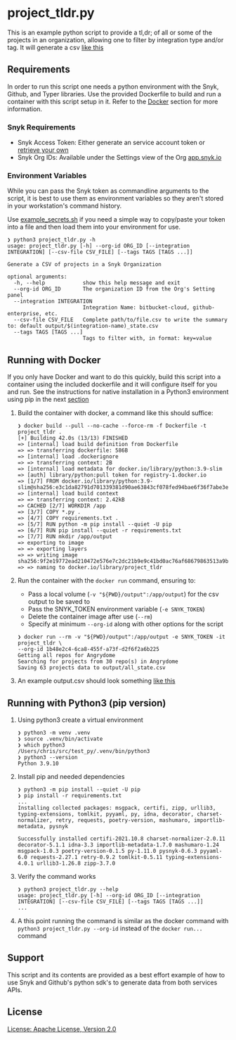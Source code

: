 # project_tldr.py

This is an example python script to provide a tl,dr; of all or some of the projects in an organization, allowing one to filter by integration type and/or tag. It will generate a csv [like this](example_output.csv)

## Requirements

In order to run this script one needs a python environment with the Snyk, Github, and Typer libraries. Use the provided Dockerfile to build and run a container with this script setup in it. Refer to the [Docker](#user-content-running-with-docker) section for more information.

### Snyk Requirements

- Snyk Access Token: Either generate an service account token or [retrieve your own](https://docs.snyk.io/snyk-api-info/authentication-for-api)
- Snyk Org IDs: Available under the Settings view of the Org [app.snyk.io](https://app.snyk.io/)

### Environment Variables

While you can pass the Snyk token as commandline arguments to the script, it is best to use them as environment variables so they aren't stored in your workstation's command history.

Use [example_secrets.sh](example_secrets.sh) if you need a simple way to copy/paste your token into a file and then load them into your environment for use.

```shell
❯ python3 project_tldr.py -h
usage: project_tldr.py [-h] --org-id ORG_ID [--integration INTEGRATION] [--csv-file CSV_FILE] [--tags TAGS [TAGS ...]]

Generate a CSV of projects in a Snyk Organization

optional arguments:
  -h, --help            show this help message and exit
  --org-id ORG_ID       The organization ID from the Org's Setting panel
  --integration INTEGRATION
                        Integration Name: bitbucket-cloud, github-enterprise, etc.
  --csv-file CSV_FILE   Complete path/to/file.csv to write the summary to: default output/$(integration-name)_state.csv
  --tags TAGS [TAGS ...]
                        Tags to filter with, in format: key=value
```

## Running with Docker

If you only have Docker and want to do this quickly, build this script into a container using the included dockerfile and it will configure itself for you and run. See the instructions for native installation in a Python3 environment using pip in the next [section](#running-with-python3-pip-version)

1. Build the container with docker, a command like this should suffice:

   ```shell
   ❯ docker build --pull --no-cache --force-rm -f Dockerfile -t project_tldr .
   [+] Building 42.0s (13/13) FINISHED
   => [internal] load build definition from Dockerfile
   => => transferring dockerfile: 586B
   => [internal] load .dockerignore
   => => transferring context: 2B
   => [internal] load metadata for docker.io/library/python:3.9-slim
   => [auth] library/python:pull token for registry-1.docker.io
   => [1/7] FROM docker.io/library/python:3.9-slim@sha256:e3c1da82791d701339381d90ae63843cf078fed94bae6f36f7abe3ed3e339218
   => [internal] load build context
   => => transferring context: 2.42kB
   => CACHED [2/7] WORKDIR /app
   => [3/7] COPY *.py .
   => [4/7] COPY requirements.txt .
   => [5/7] RUN python -m pip install --quiet -U pip
   => [6/7] RUN pip install --quiet -r requirements.txt
   => [7/7] RUN mkdir /app/output
   => exporting to image
   => => exporting layers
   => => writing image sha256:9f2e19772ead210472e576e7c2dc21b9e9c41bd0ac76af68679863513a9b4414
   => => naming to docker.io/library/project_tldr

   ```

2. Run the container with the `docker run` command, ensuring to:

   - Pass a local volume (`-v "${PWD}/output":/app/output`) for the csv output to be saved to
   - Pass the SNYK_TOKEN environment variable (`-e SNYK_TOKEN`)
   - Delete the container image after use (`--rm`)
   - Specify at minimum `--org-id` along with other options for the script

   ```shell
   ❯ docker run --rm -v "${PWD}/output":/app/output -e SNYK_TOKEN -it project_tldr \
   --org-id 1b48e2c4-6ca8-455f-a73f-d2f6f2a6b225
   Getting all repos for Angrydome
   Searching for projects from 30 repo(s) in Angrydome
   Saving 63 projects data to output/all_state.csv
   ```

3. An example output.csv should look something [like this](example_output.csv)

## Running with Python3 (pip version)

1. Using python3 create a virtual environment

   ```shell
   ❯ python3 -m venv .venv
   ❯ source .venv/bin/activate
   ❯ which python3
   /Users/chris/src/test_py/.venv/bin/python3
   ❯ python3 --version
   Python 3.9.10
   ```

2. Install pip and needed dependencies

   ```shell
   ❯ python3 -m pip install --quiet -U pip
   ❯ pip install -r requirements.txt
   ...
   Installing collected packages: msgpack, certifi, zipp, urllib3, typing-extensions, tomlkit, pyyaml, py, idna, decorator, charset-normalizer, retry, requests, poetry-version, mashumaro, importlib-metadata, pysnyk

   Successfully installed certifi-2021.10.8 charset-normalizer-2.0.11 decorator-5.1.1 idna-3.3 importlib-metadata-1.7.0 mashumaro-1.24 msgpack-1.0.3 poetry-version-0.1.5 py-1.11.0 pysnyk-0.6.3 pyyaml-6.0 requests-2.27.1 retry-0.9.2 tomlkit-0.5.11 typing-extensions-4.0.1 urllib3-1.26.8 zipp-3.7.0
   ```

3. Verify the command works

   ```shell
   ❯ python3 project_tldr.py --help
   usage: project_tldr.py [-h] --org-id ORG_ID [--integration INTEGRATION] [--csv-file CSV_FILE] [--tags TAGS [TAGS ...]]
   ...
   ```

4. A this point running the command is similar as the docker command with `python3 project_tldr.py --org-id` instead of the `docker run...` command

## Support

This script and its contents are provided as a best effort example of how to use Snyk and Github's python sdk's to generate data from both services APIs.

## License

[License: Apache License, Version 2.0](LICENSE)
